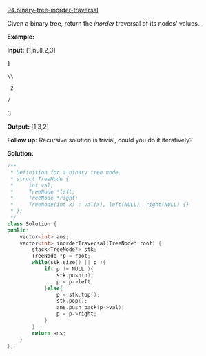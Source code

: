 [94.binary-tree-inorder-traversal](https://leetcode.com/problems/binary-tree-inorder-traversal/)  

Given a binary tree, return the _inorder_ traversal of its nodes' values.

**Example:**

  
**Input:** \[1,null,2,3\]
  
   1
  
    \\
  
     2
  
    /
  
   3
  

  
**Output:** \[1,3,2\]

**Follow up:** Recursive solution is trivial, could you do it iteratively?  



**Solution:**  

```cpp
/**
 * Definition for a binary tree node.
 * struct TreeNode {
 *     int val;
 *     TreeNode *left;
 *     TreeNode *right;
 *     TreeNode(int x) : val(x), left(NULL), right(NULL) {}
 * };
 */
class Solution {
public:
    vector<int> ans;
    vector<int> inorderTraversal(TreeNode* root) {
        stack<TreeNode*> stk;
        TreeNode *p = root;
        while(stk.size() || p ){
            if( p != NULL ){
                stk.push(p);
                p = p->left;
            }else{
                p = stk.top();
                stk.pop();
                ans.push_back(p->val);
                p = p->right;
            }
        }
        return ans;
    }
};
```
      